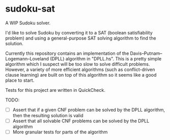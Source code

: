 # sudoku-sat

A WIP Sudoku solver.

I'd like to solve Sudoku by converting it to a SAT (boolean satisfiability problem) and using a general-purpose SAT solving algorithm to find the solution.

Currently this repository contains an implementation of the Davis–Putnam–Logemann–Loveland (DPLL) algorithm in "DPLL.hs". This is a pretty simple algorithm which I suspect will be too slow to solve difficult problems. However, a variety of more efficient algorithms (such as conflict-driven clause learning) are built on top of this algorithm so it seems like a good place to start.

Tests for this project are written in QuickCheck.


TODO:

- [ ] Assert that if a given CNF problem can be solved by the DPLL algorithm, then the resulting solution is valid
- [ ] Assert that all solvable CNF problems can be solved by the DPLL algorithm
- [ ] More granular tests for parts of the algorithm
